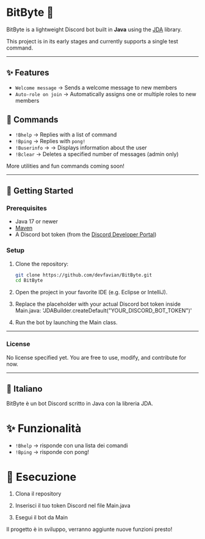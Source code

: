 # BitByte 🤖

BitByte is a lightweight Discord bot built in **Java** using the [JDA](https://github.com/DV8FromTheWorld/JDA) library.

This project is in its early stages and currently supports a single test command.

---

## ✨ Features

- `Welcome message` → Sends a welcome message to new members
- `Auto-role on join` → Automatically assigns one or multiple roles to new members

## 📜 Commands

- `!Bhelp` → Replies with a list of command
- `!Bping` → Replies with `pong!`
- `!Buserinfo` → → Displays information about the user
- `!Bclear` → Deletes a specified number of messages (admin only)

More utilities and fun commands coming soon!

---

## 🚀 Getting Started

### Prerequisites

- Java 17 or newer
- [Maven](https://maven.apache.org/)
- A Discord bot token (from the [Discord Developer Portal](https://discord.com/developers/applications))

### Setup

1. Clone the repository:
   ```bash
   git clone https://github.com/devfavian/BitByte.git
   cd BitByte

2. Open the project in your favorite IDE (e.g. Eclipse or IntelliJ).

3. Replace the placeholder with your actual Discord bot token inside Main.java:
   'JDABuilder.createDefault("YOUR_DISCORD_BOT_TOKEN")'

4. Run the bot by launching the Main class.


---
### License

No license specified yet. You are free to use, modify, and contribute for now.




---
## 🎯 Italiano

BitByte è un bot Discord scritto in Java con la libreria JDA.

# ✨ Funzionalità

- `!Bhelp` → risponde con una lista dei comandi
- `!Bping` → risponde con pong!

# 🚀 Esecuzione

1. Clona il repository

2. Inserisci il tuo token Discord nel file Main.java

3. Esegui il bot da Main

Il progetto è in sviluppo, verranno aggiunte nuove funzioni presto!